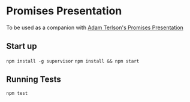 # Promises Presentation

To be used as a companion with [Adam Terlson's Promises Presentation](http://www.slides.com/adamterlson/promises)

## Start up

`npm install -g supervisor`
`npm install && npm start`

## Running Tests

`npm test`